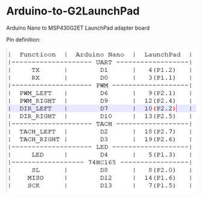 # Arduino-to-G2LaunchPad
Arduino Nano to MSP430G2ET LaunchPad adapter board

Pin definition:

![image](https://github.com/Shuyang-z/Arduino-to-G2LaunchPad/blob/master/pinmap.PNG)
